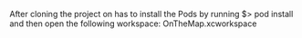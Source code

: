 After cloning the project on has to install the Pods by running $> pod install 
and then open the following workspace: OnTheMap.xcworkspace